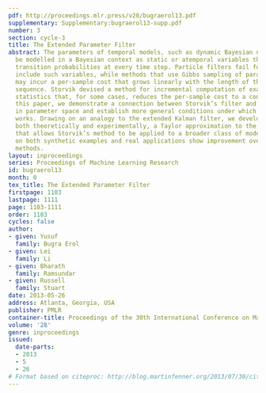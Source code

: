 ```yaml
---
pdf: http://proceedings.mlr.press/v28/bugraerol13.pdf
supplementary: Supplementary:bugraerol13-supp.pdf
number: 3
section: cycle-3
title: The Extended Parameter Filter
abstract: The parameters of temporal models, such as dynamic Bayesian networks, may
  be modelled in a Bayesian context as static or atemporal variables that influence
  transition probabilities at every time step. Particle filters fail for models that
  include such variables, while methods that use Gibbs sampling of parameter variables
  may incur a per-sample cost that grows linearly with the length of the observation
  sequence. Storvik devised a method for incremental computation of exact sufficient
  statistics that, for some cases, reduces the per-sample cost to a constant.  In
  this paper, we demonstrate a connection between Storvik’s filter and a Kalman filter
  in parameter space and establish more general conditions under which Storvik’s filter
  works. Drawing on an analogy to the extended Kalman filter, we develop and analyze,
  both theoretically and experimentally, a Taylor approximation to the parameter posterior
  that allows Storvik’s method to be applied to a broader class of models. Our experiments
  on both synthetic examples and real applications show improvement over existing
  methods.
layout: inproceedings
series: Proceedings of Machine Learning Research
id: bugraerol13
month: 0
tex_title: The Extended Parameter Filter
firstpage: 1103
lastpage: 1111
page: 1103-1111
order: 1103
cycles: false
author:
- given: Yusuf
  family: Bugra Erol
- given: Lei
  family: Li
- given: Bharath
  family: Ramsundar
- given: Russell
  family: Stuart
date: 2013-05-26
address: Atlanta, Georgia, USA
publisher: PMLR
container-title: Proceedings of the 30th International Conference on Machine Learning
volume: '28'
genre: inproceedings
issued:
  date-parts:
  - 2013
  - 5
  - 26
# Format based on citeproc: http://blog.martinfenner.org/2013/07/30/citeproc-yaml-for-bibliographies/
---
```

